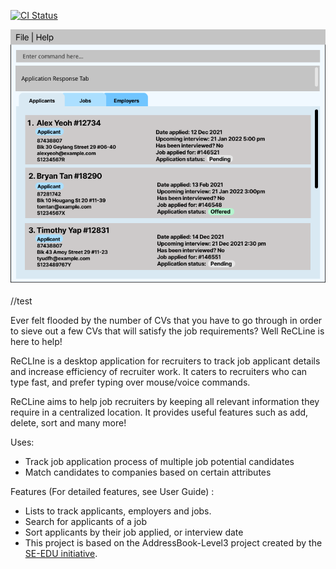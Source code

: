 [![CI Status](https://github.com/se-edu/addressbook-level3/workflows/Java%20CI/badge.svg)](https://github.com/se-edu/addressbook-level3/actions)

![Ui](docs/images/Ui.png)

//test

Ever felt flooded by the number of CVs that you have to go through in order to sieve out a few CVs that will satisfy the job requirements? 
Well ReCLine is here to help!

ReCLIne is a desktop application for recruiters to track job applicant details and increase efficiency of recruiter work. It caters to recruiters who can type fast, and prefer typing over mouse/voice commands.

ReCLine aims to help job recruiters by keeping all relevant information they require in a centralized location. It provides useful features such as add, delete, sort and many more! 

Uses:
* Track job application process of multiple job potential candidates
* Match candidates to companies based on certain attributes

Features (For detailed features, see User Guide) :
* Lists to track applicants, employers and jobs.
* Search for applicants of a job
* Sort applicants by their job applied, or interview date
* This project is based on the AddressBook-Level3 project created by the [SE-EDU initiative](https://se-education.org).
